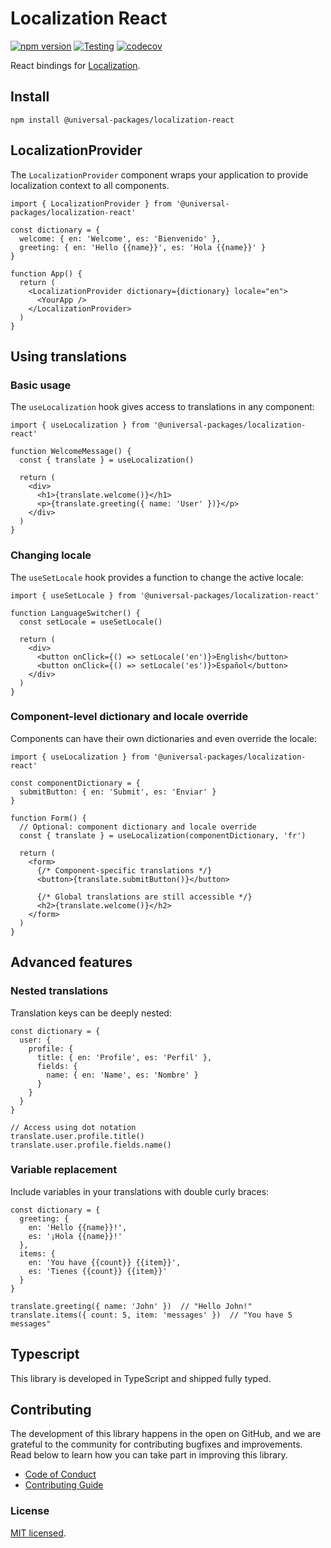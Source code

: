 # Localization React

[![npm version](https://badge.fury.io/js/@universal-packages%2Flocalization-react.svg)](https://www.npmjs.com/package/@universal-packages/localization-react)
[![Testing](https://github.com/universal-packages/universal-localization-react/actions/workflows/testing.yml/badge.svg)](https://github.com/universal-packages/universal-localization-react/actions/workflows/testing.yml)
[![codecov](https://codecov.io/gh/universal-packages/universal-localization-react/branch/main/graph/badge.svg?token=CXPJSN8IGL)](https://codecov.io/gh/universal-packages/universal-localization-react)

React bindings for [Localization](https://github.com/universal-packages/universal-localization).

## Install

```shell
npm install @universal-packages/localization-react
```

## LocalizationProvider

The `LocalizationProvider` component wraps your application to provide localization context to all components.

```tsx
import { LocalizationProvider } from '@universal-packages/localization-react'

const dictionary = {
  welcome: { en: 'Welcome', es: 'Bienvenido' },
  greeting: { en: 'Hello {{name}}', es: 'Hola {{name}}' }
}

function App() {
  return (
    <LocalizationProvider dictionary={dictionary} locale="en">
      <YourApp />
    </LocalizationProvider>
  )
}
```

## Using translations

### Basic usage

The `useLocalization` hook gives access to translations in any component:

```tsx
import { useLocalization } from '@universal-packages/localization-react'

function WelcomeMessage() {
  const { translate } = useLocalization()
  
  return (
    <div>
      <h1>{translate.welcome()}</h1>
      <p>{translate.greeting({ name: 'User' })}</p>
    </div>
  )
}
```

### Changing locale

The `useSetLocale` hook provides a function to change the active locale:

```tsx
import { useSetLocale } from '@universal-packages/localization-react'

function LanguageSwitcher() {
  const setLocale = useSetLocale()
  
  return (
    <div>
      <button onClick={() => setLocale('en')}>English</button>
      <button onClick={() => setLocale('es')}>Español</button>
    </div>
  )
}
```

### Component-level dictionary and locale override

Components can have their own dictionaries and even override the locale:

```tsx
import { useLocalization } from '@universal-packages/localization-react'

const componentDictionary = {
  submitButton: { en: 'Submit', es: 'Enviar' }
}

function Form() {
  // Optional: component dictionary and locale override
  const { translate } = useLocalization(componentDictionary, 'fr')
  
  return (
    <form>
      {/* Component-specific translations */}
      <button>{translate.submitButton()}</button>
      
      {/* Global translations are still accessible */}
      <h2>{translate.welcome()}</h2>
    </form>
  )
}
```

## Advanced features

### Nested translations

Translation keys can be deeply nested:

```tsx
const dictionary = {
  user: {
    profile: {
      title: { en: 'Profile', es: 'Perfil' },
      fields: {
        name: { en: 'Name', es: 'Nombre' }
      }
    }
  }
}

// Access using dot notation
translate.user.profile.title()
translate.user.profile.fields.name()
```

### Variable replacement

Include variables in your translations with double curly braces:

```tsx
const dictionary = {
  greeting: { 
    en: 'Hello {{name}}!',
    es: '¡Hola {{name}}!'
  },
  items: {
    en: 'You have {{count}} {{item}}',
    es: 'Tienes {{count}} {{item}}'
  }
}

translate.greeting({ name: 'John' })  // "Hello John!"
translate.items({ count: 5, item: 'messages' })  // "You have 5 messages"
```

## Typescript

This library is developed in TypeScript and shipped fully typed.

## Contributing

The development of this library happens in the open on GitHub, and we are grateful to the community for contributing bugfixes and improvements. Read below to learn how you can take part in improving this library.

- [Code of Conduct](./CODE_OF_CONDUCT.md)
- [Contributing Guide](./CONTRIBUTING.md)

### License

[MIT licensed](./LICENSE).
